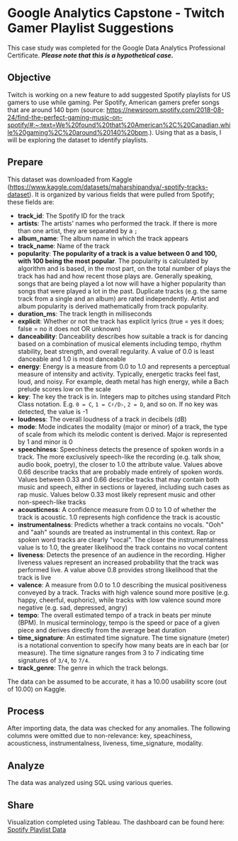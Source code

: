 # Google Analytics Capstone - Twitch Gamer Playlist Suggestions

This case study was completed for the Google Data Analytics Professional Certificate. ***Please note that this is a hypothetical case.***


## Objective

Twitch is working on a new feature to add suggested Spotify playlists for US gamers to use while gaming. Per Spotify, American gamers prefer songs that are around 140 bpm (source: https://newsroom.spotify.com/2018-08-24/find-the-perfect-gaming-music-on-spotify/#:~:text=We%20found%20that%20American%2C%20Canadian,while%20gaming%2C%20around%20140%20bpm.). Using that as a basis, I will be exploring the dataset to identify playlists.

## Prepare

This dataset was downloaded from Kaggle (https://www.kaggle.com/datasets/maharshipandya/-spotify-tracks-dataset). It is organized by various fields that were pulled from Spotify; these fields are: 
-   **track_id**: The Spotify ID for the track
-   **artists**: The artists' names who performed the track. If there is more than one artist, they are separated by a  `;`
-   **album_name**: The album name in which the track appears
-   **track_name**: Name of the track
-   **popularity**:  **The popularity of a track is a value between 0 and 100, with 100 being the most popular**. The popularity is calculated by algorithm and is based, in the most part, on the total number of plays the track has had and how recent those plays are. Generally speaking, songs that are being played a lot now will have a higher popularity than songs that were played a lot in the past. Duplicate tracks (e.g. the same track from a single and an album) are rated independently. Artist and album popularity is derived mathematically from track popularity.
-   **duration_ms**: The track length in milliseconds
-   **explicit**: Whether or not the track has explicit lyrics (true = yes it does; false = no it does not OR unknown)
-   **danceability**: Danceability describes how suitable a track is for dancing based on a combination of musical elements including tempo, rhythm stability, beat strength, and overall regularity. A value of 0.0 is least danceable and 1.0 is most danceable
-   **energy**: Energy is a measure from 0.0 to 1.0 and represents a perceptual measure of intensity and activity. Typically, energetic tracks feel fast, loud, and noisy. For example, death metal has high energy, while a Bach prelude scores low on the scale
-   **key**: The key the track is in. Integers map to pitches using standard Pitch Class notation. E.g.  `0 = C`,  `1 = C♯/D♭`,  `2 = D`, and so on. If no key was detected, the value is -1
-   **loudness**: The overall loudness of a track in decibels (dB)
-   **mode**: Mode indicates the modality (major or minor) of a track, the type of scale from which its melodic content is derived. Major is represented by 1 and minor is 0
-   **speechiness**: Speechiness detects the presence of spoken words in a track. The more exclusively speech-like the recording (e.g. talk show, audio book, poetry), the closer to 1.0 the attribute value. Values above 0.66 describe tracks that are probably made entirely of spoken words. Values between 0.33 and 0.66 describe tracks that may contain both music and speech, either in sections or layered, including such cases as rap music. Values below 0.33 most likely represent music and other non-speech-like tracks
-   **acousticness**: A confidence measure from 0.0 to 1.0 of whether the track is acoustic. 1.0 represents high confidence the track is acoustic
-   **instrumentalness**: Predicts whether a track contains no vocals. "Ooh" and "aah" sounds are treated as instrumental in this context. Rap or spoken word tracks are clearly "vocal". The closer the instrumentalness value is to 1.0, the greater likelihood the track contains no vocal content
-   **liveness**: Detects the presence of an audience in the recording. Higher liveness values represent an increased probability that the track was performed live. A value above 0.8 provides strong likelihood that the track is live
-   **valence**: A measure from 0.0 to 1.0 describing the musical positiveness conveyed by a track. Tracks with high valence sound more positive (e.g. happy, cheerful, euphoric), while tracks with low valence sound more negative (e.g. sad, depressed, angry)
-   **tempo**: The overall estimated tempo of a track in beats per minute (BPM). In musical terminology, tempo is the speed or pace of a given piece and derives directly from the average beat duration
-   **time_signature**: An estimated time signature. The time signature (meter) is a notational convention to specify how many beats are in each bar (or measure). The time signature ranges from 3 to 7 indicating time signatures of  `3/4`, to  `7/4`.
-   **track_genre**: The genre in which the track belongs. 

The data can be assumed to be accurate, it has a 10.00 usability score (out of 10.00) on Kaggle.

## Process

After importing data, the data was checked for any anomalies. The following columns were omitted due to non-relevance: key, speachiness, acousticness, instrumentalness, liveness, time_signature, modality.

## Analyze

The data was analyzed using SQL using various queries.

## Share

Visualization completed using Tableau. The dashboard can be found here: [Spotify Playlist Data](https://public.tableau.com/app/profile/chandrika.jones/viz/Playlist_16731880280790/Dashboard1)


